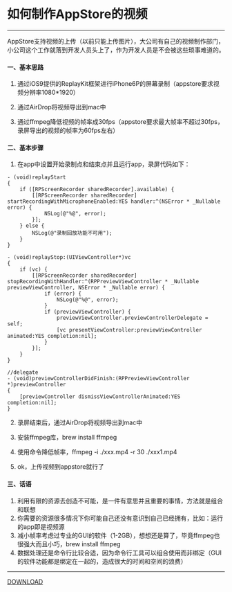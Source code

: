 # 如何制作AppStore的视频
-----------------------------------------

AppStore支持视频的上传（以前只能上传图片），大公司有自己的视频制作部门，小公司这个工作就落到开发人员头上了，作为开发人员是不会被这些琐事难道的。

#### 一、基本思路

1. 通过iOS9提供的ReplayKit框架进行iPhone6P的屏幕录制（appstore要求视频分辨率1080*1920）

2. 通过AirDrop将视频导出到mac中

3. 通过ffmpeg降低视频的帧率成30fps（appstore要求最大帧率不超过30fps，录屏导出的视频的帧率为60fps左右）

#### 二、基本步骤

1. 在app中设置开始录制点和结束点并且运行app，录屏代码如下：

```
- (void)replayStart
{
    if ([RPScreenRecorder sharedRecorder].available) {
        [[RPScreenRecorder sharedRecorder] startRecordingWithMicrophoneEnabled:YES handler:^(NSError * _Nullable error) {
            NSLog(@"%@", error);
        }];
    } else {
        NSLog(@"录制回放功能不可用");
    }
}

- (void)replayStop:(UIViewController*)vc
{
    if (vc) {
        [[RPScreenRecorder sharedRecorder] stopRecordingWithHandler:^(RPPreviewViewController * _Nullable previewViewController, NSError * _Nullable error) {
            if (error) {
                NSLog(@"%@", error);
            }
            if (previewViewController) {
                previewViewController.previewControllerDelegate = self;
                [vc presentViewController:previewViewController animated:YES completion:nil];
            }
        }];
    }
}

//delegate 
- (void)previewControllerDidFinish:(RPPreviewViewController *)previewController
{
    [previewController dismissViewControllerAnimated:YES completion:nil];
}

```

2. 录屏结束后，通过AirDrop将视频导出到mac中

3. 安装ffmpeg库，brew install ffmpeg

4. 使用命令降低帧率，ffmpeg -i ./xxx.mp4  -r 30 ./xxx1.mp4

5. ok，上传视频到appstore就行了

#### 三、话语

1. 利用有限的资源去创造不可能，是一件有意思并且重要的事情，方法就是组合和联想
2. 你需要的资源很多情况下你可能自己还没有意识到自己已经拥有，比如：运行的app即是视频源
3. 减小帧率考虑过专业的GUI的软件（1-2GB），想想还是算了，毕竟ffmpeg也很强大而且小巧，brew install ffmpeg
4. 数据处理还是命令行比较合适，因为命令行工具可以组合使用而非绑定（GUI的软件功能都是绑定在一起的，造成很大的时间和空间的浪费）

---------------------------------------------

[DOWNLOAD](documents/ScreenReplay.zip)

